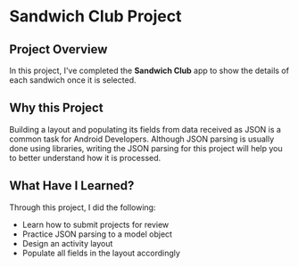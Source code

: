# Sandwich Club Project

## Project Overview
In this project, I've completed the **Sandwich Club** app to
show the details of each sandwich once it is selected.

## Why this Project

Building a layout and populating its fields from data received as JSON
is a common task for Android Developers. Although JSON parsing is usually
done using libraries, writing the JSON parsing for  this project will
help you to better understand how it is processed.

## What Have I Learned?
Through this project, I did the following:
- Learn how to submit projects for review
- Practice JSON parsing to a model object
- Design an activity layout
- Populate all fields in the layout accordingly

